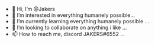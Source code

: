 - 👋 Hi, I’m @Jakers
- 👀 I’m interested in everything humanely possible...
- 🌱 I’m currently learning everything humanely possible ...
- 💞️ I’m looking to collaborate on anything i like ...
- 📫 How to reach me, discord JAKERS#6552  ...

<!---
Jakerssss/Jakerssss is a ✨ special ✨ repository because its `README.md` (this file) appears on your GitHub profile.
You can click the Preview link to take a look at your changes.
--->
